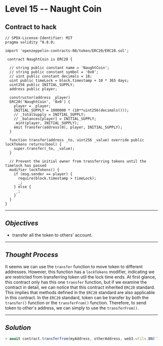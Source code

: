 # **Level 15 -- Naught Coin**
## **Contract to hack**
``` solidity
// SPDX-License-Identifier: MIT
pragma solidity ^0.8.0;

import 'openzeppelin-contracts-08/token/ERC20/ERC20.sol';

 contract NaughtCoin is ERC20 {

  // string public constant name = 'NaughtCoin';
  // string public constant symbol = '0x0';
  // uint public constant decimals = 18;
  uint public timeLock = block.timestamp + 10 * 365 days;
  uint256 public INITIAL_SUPPLY;
  address public player;

  constructor(address _player) 
  ERC20('NaughtCoin', '0x0') {
    player = _player;
    INITIAL_SUPPLY = 1000000 * (10**uint256(decimals()));
    // _totalSupply = INITIAL_SUPPLY;
    // _balances[player] = INITIAL_SUPPLY;
    _mint(player, INITIAL_SUPPLY);
    emit Transfer(address(0), player, INITIAL_SUPPLY);
  }
  
  function transfer(address _to, uint256 _value) override public lockTokens returns(bool) {
    super.transfer(_to, _value);
  }

  // Prevent the initial owner from transferring tokens until the timelock has passed
  modifier lockTokens() {
    if (msg.sender == player) {
      require(block.timestamp > timeLock);
      _;
    } else {
     _;
    }
  } 
} 
`````` 
---
## ***Objectives***
* transfer all the token to others' account. 
---
## ***Thought Process***
It seems we can use the `transfer` function to move token to different addresses. However, this function has a `lockTokens` modifier, indicating we are restricted from transferring token util the lock time ends. At first glance, this contract only has this one `transfer` function, but if we examine the contract in detail, we can notice that this contract inherited `ERC20` standard. This implies that methods defined in the `ERC20` standard are also applicable in this contract. In the `ERC20` standard, token can be transfer by both the `transfer()` function or the `transferFrom()` function. Therefore, to send token to other's address, we can simply to use the `transferFrom()`.

---
## ***Solution***

``` ts
> await contract.transferfrom(myAddress, otherAddress, web3.utils.BN('1000000000000000000000000'));
```



